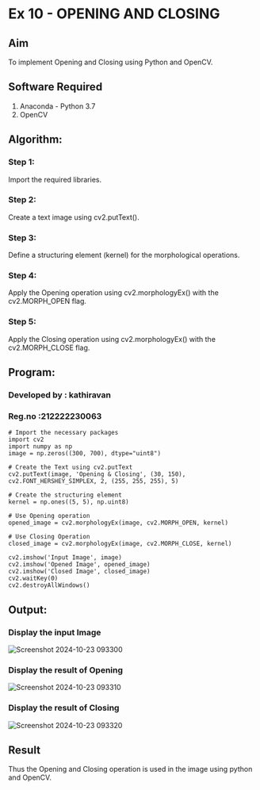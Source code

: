 #  Ex 10 - OPENING AND CLOSING
## Aim
To implement Opening and Closing using Python and OpenCV.

## Software Required
1. Anaconda - Python 3.7
2. OpenCV
## Algorithm:
### Step 1: 
Import the required libraries.
### Step 2: 
Create a text image using cv2.putText().
### Step 3: 
Define a structuring element (kernel) for the morphological operations.
### Step 4: 
Apply the Opening operation using cv2.morphologyEx() with the cv2.MORPH_OPEN flag.
### Step 5: 
Apply the Closing operation using cv2.morphologyEx() with the cv2.MORPH_CLOSE flag.
 
## Program:
### Developed by : kathiravan
### Reg.no :212222230063
```
# Import the necessary packages
import cv2
import numpy as np
image = np.zeros((300, 700), dtype="uint8")

# Create the Text using cv2.putText
cv2.putText(image, 'Opening & Closing', (30, 150), cv2.FONT_HERSHEY_SIMPLEX, 2, (255, 255, 255), 5)

# Create the structuring element
kernel = np.ones((5, 5), np.uint8)

# Use Opening operation
opened_image = cv2.morphologyEx(image, cv2.MORPH_OPEN, kernel)

# Use Closing Operation
closed_image = cv2.morphologyEx(image, cv2.MORPH_CLOSE, kernel)

cv2.imshow('Input Image', image)
cv2.imshow('Opened Image', opened_image)
cv2.imshow('Closed Image', closed_image)
cv2.waitKey(0)
cv2.destroyAllWindows()
```
## Output:

### Display the input Image
![Screenshot 2024-10-23 093300](https://github.com/user-attachments/assets/730461d3-94a2-404c-ab56-9e1c15136110)


### Display the result of Opening
![Screenshot 2024-10-23 093310](https://github.com/user-attachments/assets/6c7f4cb2-6171-4e88-8933-1c5de44a80f1)


### Display the result of Closing
![Screenshot 2024-10-23 093320](https://github.com/user-attachments/assets/0de87acf-e71a-4b23-836e-0dfc4265635e)


## Result
Thus the Opening and Closing operation is used in the image using python and OpenCV.
